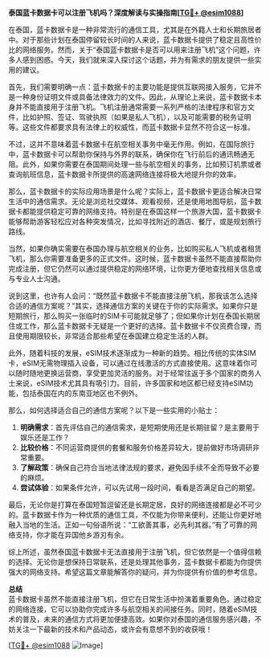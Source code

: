**泰国蓝卡数据卡可以注册飞机吗？深度解读与实操指南[[TG💪+ @esim1088](https://t.me/s/esim1088)]**

在泰国，蓝卡数据卡是一种非常流行的通信工具，尤其是在外籍人士和长期旅居者中。对于那些计划在泰国停留较长时间的人来说，蓝卡数据卡提供了稳定且高性价比的网络服务。然而，关于“泰国蓝卡数据卡是否可以用来注册飞机”这个问题，许多人感到困惑。今天，我们就来深入探讨这个话题，并为有需求的朋友提供一些实用的建议。

首先，我们需要明确一点：蓝卡数据卡的主要功能是提供互联网接入服务，它并不是一种身份证明文件或具备法律效力的文件。因此，从理论上来说，蓝卡数据卡本身并不能直接用于注册飞机。飞机注册通常需要一系列严格的法律程序和官方文件，比如护照、签证、驾驶执照（如果是私人飞机），以及可能需要的税务证明等。这些文件都要求具有法律上的权威性，而蓝卡数据卡显然不符合这一标准。

不过，这并不意味着蓝卡数据卡在航空相关事务中毫无作用。例如，在国际旅行中，蓝卡数据卡可以帮助你保持与外界的联系，确保你在飞行前后的通讯畅通无阻。此外，如果你需要在泰国期间处理一些与航空相关的事务，比如预订机票或者查询航班信息，蓝卡数据卡所提供的高速网络连接将极大地提升你的效率。

那么，蓝卡数据卡的实际应用场景是什么呢？实际上，蓝卡数据卡更适合解决日常生活中的通信需求。无论是浏览社交媒体、观看视频，还是使用地图导航，蓝卡数据卡都能提供稳定可靠的网络支持。特别是在泰国这样一个旅游大国，蓝卡数据卡能够帮助游客轻松应对各种突发情况，比如寻找附近的酒店、餐厅，或是规划旅行路线。

当然，如果你确实需要在泰国办理与航空相关的业务，比如购买私人飞机或者租赁飞机，那么你需要准备更多的正式文件。这时候，蓝卡数据卡虽然不能直接帮助你完成注册，但它仍然可以通过提供稳定的网络环境，让你更方便地查找相关信息或与专业人士沟通。

说到这里，也许有人会问：“既然蓝卡数据卡不能直接注册飞机，那我该怎么选择合适的通信方案呢？”其实，选择通信方案的关键在于你的实际需求。如果你只是短期旅行，那么购买一张临时的SIM卡可能就足够了；但如果你计划在泰国长期居住或工作，那么蓝卡数据卡无疑是一个更好的选择。蓝卡数据卡不仅资费合理，而且使用期限较长，非常适合那些希望在泰国建立稳定生活的人群。

此外，随着科技的发展，eSIM技术逐渐成为一种新的趋势。相比传统的实体SIM卡，eSIM无需物理插入设备，可以通过在线激活的方式直接使用。这意味着你可以随时随地更换运营商，享受更加灵活的服务。对于经常往返于多个国家的商务人士来说，eSIM技术尤其具有吸引力。目前，许多国家和地区都已经支持eSIM功能，包括泰国在内的东南亚地区也不例外。

那么，如何选择适合自己的通信方案呢？以下是一些实用的小贴士：

1. **明确需求**：首先评估自己的通信需求，是短期使用还是长期驻留？是主要用于娱乐还是工作？
2. **比较价格**：不同运营商提供的套餐和服务价格差异较大，提前做好市场调研非常重要。
3. **了解政策**：确保自己符合当地法律法规的要求，避免因手续不全而导致不必要的麻烦。
4. **尝试体验**：如果条件允许，可以先试用一段时间，看看是否满足自己的期望。

最后，无论你是打算在泰国短暂逗留还是长期定居，良好的网络连接都是必不可少的。蓝卡数据卡作为一种优质的通信工具，不仅能为你带来便利，还能让你更好地融入当地的生活。正如一句俗语所说：“工欲善其事，必先利其器。”有了可靠的网络支持，你才能在异国他乡游刃有余。

综上所述，虽然泰国蓝卡数据卡无法直接用于注册飞机，但它依然是一个值得信赖的选择。无论你是想保持日常联系，还是处理其他事务，蓝卡数据卡都能为你提供强大的网络支持。希望这篇文章能解答你的疑问，并为你提供有价值的参考信息。

**总结**  
蓝卡数据卡虽然不能直接注册飞机，但它在日常生活中扮演着重要角色。通过稳定的网络连接，它可以协助你完成许多与航空相关的间接任务。同时，随着eSIM技术的普及，未来的通信方式将更加便捷高效。如果你对泰国的通信服务感兴趣，不妨关注一下最新的技术和产品动态，或许会有意想不到的收获哦！

[[TG💪+ @esim1088](https://t.me/s/esim1088) ![Image](https://i.postimg.cc/4NQfJmqS/Snipaste-2025-05-13-00-14-12.png)]